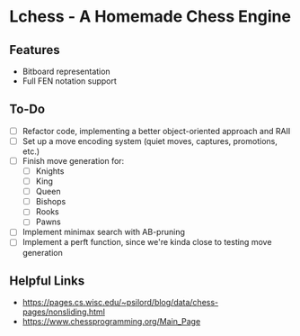 # Lchess -  A Homemade Chess Engine

## Features
- Bitboard representation
- Full FEN notation support

## To-Do
- [ ] Refactor code, implementing a better object-oriented approach and RAII
- [ ] Set up a move encoding system (quiet moves, captures, promotions, etc.)
- [ ] Finish move generation for:
  - [ ] Knights
  - [ ] King
  - [ ] Queen
  - [ ] Bishops
  - [ ] Rooks
  - [ ] Pawns
- [ ] Implement minimax search with AB-pruning
- [ ] Implement a perft function, since we're kinda close to testing move generation

## Helpful Links
- https://pages.cs.wisc.edu/~psilord/blog/data/chess-pages/nonsliding.html
- https://www.chessprogramming.org/Main_Page
